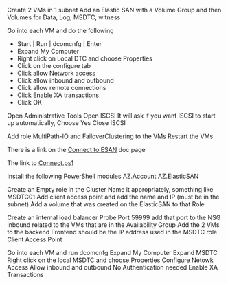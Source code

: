 Create 2 VMs in 1 subnet
Add an Elastic SAN with a Volume Group and then Volumes for Data, Log, MSDTC, witness

Go into each VM and do the following
* Start | Run | dcomcnfg | Enter
* Expand My Computer
* Right click on Local DTC and choose Properties
* Click on the configure tab
*   Click allow Network access
*   Click allow inbound and outbound
*   Click allow remote connections
*   Click Enable XA transactions
*   Click OK

Open Administrative Tools
Open ISCSI
It will ask if you want ISCSI to start up automatically, Choose Yes
Close ISCSI

Add role MultiPath-IO and FailoverClustering to the VMs
Restart the VMs

There is a link on the <a href='https://learn.microsoft.com/en-us/azure/storage/elastic-san/elastic-san-connect-windows'>Connect to ESAN</a> doc page 

The link to <a href='https://github.com/Azure-Samples/azure-elastic-san/blob/main/PSH%20(Windows)%20Multi-Session%20Connect%20Scripts/ElasticSanDocScripts0523/connect.ps1'>Connect.ps1</a>

Install the following PowerShell modules
AZ.Account
AZ.ElasticSAN

Create an Empty role in the Cluster
Name it appropriately, something like MSDTC01
Add client access point and add the name and IP (must be in the subnet)
Add a volume that was created on the ElasticSAN to that Role

Create an internal load balancer
Probe Port 59999
add that port to the NSG inbound related to the VMs that are in the Availability Group
Add the 2 VMs to the backend
Frontend should be the IP address used in the MSDTC role Client Access Point

Go into each VM and run dcomcnfg
Expand My Computer
Expand MSDTC
Right click on the local MSDTC and choose Properties
Configure Netowk Access
Allow inbound and outbound
No Authentication needed
Enable XA Transactions

